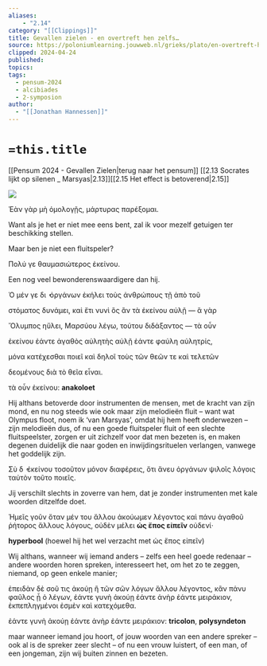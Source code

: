 ```yaml
---
aliases:
    - "2.14"
category: "[[Clippings]]"
title: Gevallen zielen - en overtreft hen zelfs…
source: https://poloniumlearning.jouwweb.nl/grieks/plato/en-overtreft-hen-zelfs
clipped: 2024-04-24
published:
topics:
tags:
  - pensum-2024
  - alcibiades
  - 2-symposion
author:
  - "[[Jonathan Hannessen]]"
---
```

# `=this.title`

[[Pensum 2024 - Gevallen Zielen|terug naar het pensum]]
[[2.13 Socrates lijkt op silenen _ Marsyas|2.13]][[2.15 Het effect is betoverend|2.15]]

 [![](https://primary.jwwb.nl/public/z/z/j/temp-srmwdybokmzhdiosysoa/63e436f1-c61b-42b4-a4ad-00f870e10a93.gif?enable-io=true&enable=upscale&crop=480%2C60%2Cx0%2Cy20%2Csafe&width=313&height=39)](https://poloniumlearning.jouwweb.nl/grieks/plato)

Ἑὰν γὰρ μὴ ὁμολογῇς, μάρτυρας παρέξομαι.

Want als je het er niet mee eens bent, zal ik voor mezelf getuigen ter beschikking stellen.

Maar ben je niet een fluitspeler?

Πολύ γε θαυμασιώτερος ἐκείνου.

Een nog veel bewonderenswaardigere dan hij.

Ὁ μέν γε δι ̓ ὀργάνων ἐκήλει τοὺς ἀνθρώπους τῇ ἀπὸ τοῦ

στόματος δυνάμει, καὶ ἔτι νυνὶ ὃς ἂν τὰ ἐκείνου αὐλῇ — ἃ γὰρ

Ὄλυμπος ηὔλει, Μαρσύου λέγω, τούτου διδάξαντος — τὰ οὖν

ἐκείνου ἐάντε ἀγαθὸς αὐλητὴς αὐλῇ ἐάντε φαύλη αὐλητρίς,

μόνα κατέχεσθαι ποιεῖ καὶ δηλοῖ τοὺς τῶν θεῶν τε καὶ τελετῶν

δεομένους διὰ τὸ θεῖα εἶναι.

τὰ οὖν ἐκείνου: **anakoloet**

Hij althans betoverde door instrumenten de mensen, met de kracht van zijn mond, en nu nog steeds wie ook maar zijn melodieën fluit – want wat Olympus floot, noem ik ‘van Marsyas’, omdat hij hem heeft onderwezen – zijn melodieën dus, of nu een goede fluitspeler fluit of een slechte fluitspeelster, zorgen er uit zichzelf voor dat men bezeten is, en maken degenen duidelijk die naar goden en inwijdingsrituelen verlangen, vanwege het goddelijk zijn.

Σὺ δ ̓ ἐκείνου τοσοῦτον μόνον διαφέρεις, ὅτι ἄνευ ὀργάνων ψιλοῖς λόγοις ταὐτὸν τοῦτο ποιεῖς.

Jij verschilt slechts in zoverre van hem, dat je zonder instrumenten met kale woorden ditzelfde doet.

Ἡμεῖς γοῦν ὅταν μέν του ἄλλου ἀκούωμεν λέγοντος καὶ πάνυ ἀγαθοῦ ῥήτορος ἄλλους λόγους, οὐδὲν μέλει **ὡς ἔπος εἰπεῖν** οὐδενί·

**hyperbool** (hoewel hij het wel verzacht met ὡς ἔπος εἰπεῖν)

Wij althans, wanneer wij iemand anders – zelfs een heel goede redenaar – andere woorden horen spreken, interesseert het, om het zo te zeggen, niemand, op geen enkele manier;

ἐπειδὰν δὲ σοῦ τις ἀκούῃ ἢ τῶν σῶν λόγων ἄλλου λέγοντος, κἂν πάνυ φαῦλος ᾖ ὁ λέγων, ἐάντε γυνὴ ἀκούῃ ἐάντε ἀνὴρ ἐάντε μειράκιον, ἐκπεπληγμένοι ἐσμὲν καὶ κατεχόμεθα.

ἐάντε γυνὴ ἀκούῃ ἐάντε ἀνὴρ ἐάντε μειράκιον: **tricolon**, **polysyndeton**

maar wanneer iemand jou hoort, of jouw woorden van een andere spreker – ook al is de spreker zeer slecht – of nu een vrouw luistert, of een man, of een jongeman, zijn wij buiten zinnen en bezeten.
